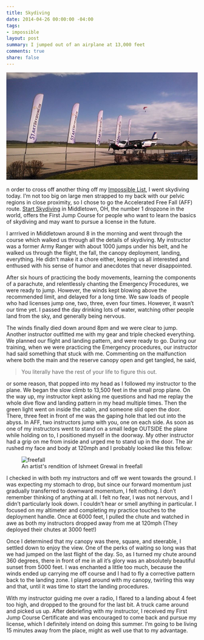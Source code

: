 ```yaml
---
title: Skydiving
date: 2014-04-26 00:00:00 -04:00
tags:
- impossible
layout: post
summary: I jumped out of an airplane at 13,000 feet
comments: true
share: false
---
```


![Skydiving](/images/skydiving.jpg)

n order to cross off another thing off my [Impossible List](/impossible), I went skydiving today. I’m not too big on large men strapped to my back with our pelvic regions in close proximity, so I chose to go the Accelerated Free Fall (AFF) route. [Start Skydiving](http://www.startskydiving.com/) in Middletown, OH, the number 1 dropzone in the world, offers the First Jump Course for people who want to learn the basics of skydiving and may want to pursue a license in the future.

I arrrived in Middletown around 8 in the morning and went through the course which walked us through all the details of skydiving. My instructor was a former Army Ranger with about 1000 jumps under his belt, and he walked us through the flight, the fall, the canopy deployment, landing, everything. He didn’t make it a chore either, keeping us all interested and enthused with his sense of humor and anecdotes that never disappointed.

After six hours of practicing the body movements, learning the components of a parachute, and relentlessly chanting the Emergency Procedures, we were ready to jump. However, the winds kept blowing above the recommended limit, and delayed for a long time. We saw loads of people who had licenses jump one, two, three, even four times. However, it wasn’t our time yet. I passed the day drinking lots of water, watching other people land from the sky, and generally being nervous.

The winds finally died down around 8pm and we were clear to jump. Another instructor outfitted me with my gear and triple checked everything. We planned our flight and landing pattern, and were ready to go. During our training, when we were practicing the Emergency procedures, our instructor had said something that stuck with me. Commenting on the malfunction where both the main and the reserve canopy open and get tangled, he said,

> You literally have the rest of your life to figure this out.

or some reason, that popped into my head as I followed my instructor to the plane. We began the slow climb to 13,500 feet in the small prop plane. On the way up, my instructor kept asking me questions and had me replay the whole dive flow and landing pattern in my head multiple times. Then the green light went on inside the cabin, and someone slid open the door. There, three feet in front of me was the gaping hole that led out into the abyss. In AFF, two instructors jump with you, one on each side. As soon as one of my instructors went to stand on a small ledge OUTSIDE the plane while holding on to, I positioned myself in the doorway. My other instructor had a grip on me from inside and urged me to stand up in the door. The air rushed my face and body at 120mph and I probably looked like this fellow:

<figure>
    <img width="300" src='http://i.imgur.com/w8VNE8x.jpg' alt='freefall' />
    <figcaption>An artist's rendition of Ishmeet Grewal in freefall</figcaption>
</figure>

I checked in with both my instructors and off we went towards the ground. I was expecting my stomach to drop, but since our forward momentum just gradually transferred to downward momentum, I felt nothing. I don’t remember thinking of anything at all. I felt no fear, I was not nervous, and I didn’t particularly look down. I couldn’t hear or smell anything in particular. I focused on my altimeter and completing my practice touches to the deployment handle. Once at 6000 feet, I pulled the chute and watched in awe as both my instructors dropped away from me at 120mph (They deployed their chutes at 3000 feet!)

Once I determined that my canopy was there, square, and steerable, I settled down to enjoy the view. One of the perks of waiting so long was that we had jumped on the last flight of the day. So, as I turned my chute around 360 degrees, there in front of me in all it’s glory was an absolutely beautiful sunset from 5000 feet. I was enchanted a little too much, because the winds ended up carrying me off course and I had to fly a corrective pattern back to the landing zone. I played around with my canopy, twirling this way and that, until it was time to start the landing procedures.

With my instructor guiding me over a radio, I flared to a landing about 4 feet too high, and dropped to the ground for the last bit. A truck came around and picked us up. After debriefing with my instructor, I received my First Jump Course Certificate and was encouraged to come back and pursue my license, which I definitely intend on doing this summer. I’m going to be living 15 minutes away from the place, might as well use that to my advantage.
